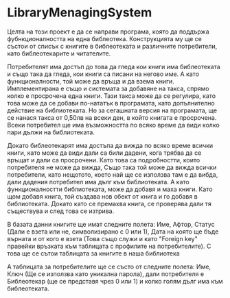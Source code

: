 # LibraryMenagingSystem

Целта на този проект е да се направи програма, която да поддържа фубнкционалността на една библеотека. Конструкцията му ще се състои от списък с книгите в библеотеката и различните потребители, като библеотекарите и читателите.

Потребителят има достъп до това да гледа кои книги има библеотеката и също така да гледа, кои книги са писани на негово име. А като функционалности, той може да връща и да взема книги. Имплементирана е също и системата за добавяне на такса, спрямо колко е просрочена една книги. Тази такса може да се регулира, като това може да се добави по-нататък в програмата, като допълнително действие на библиотеката. Но за сегашната версия на програмата, ще се нанася такса от 0,50лв на всеки ден, в който книгата е просрочена. Всеки потребител ще има възможността по всяко време да види колко пари дължи на библиотеката.

Докато библеотекарят има достъпа да вижда по всяко време всички книги, като може да види дали са били дадени, кога трябва да се връщат и дали са просрочени. Като това са подробностти, които потребителя не може да вижда, Също така той може да вижда всички потребители, като нещотото, което най ще се използва там е да вибда, дали дадения потребител има дълг към библиотеката. А като функционалностти библиотеката, може да добавя и маха книги. Като щом добавя книга, той създава нов обект от книга и го добавя в библиотеката. Докато като се премахва книга, се проверява дали тя съществува и след това се изтрива.

В базата данни книгите ще имат следните полета: Име, Афтор, Статус (Дали е взета или не, символизирано с 0 или 1), Дата на която ще бъде върната и от кого е взета (Това също служи и като "Foreign key" правейки връзката към таблицата с профилите на потребителите). С това ще се сътои таблицата за книгите в наша библиотека

А таблицата за потребителите ще се състо от следните полета: Име, Ключ (Ще се използва като уникална парола), дали потребителя е Библеотекар (ще се представя чрез 0 или 1) и колко голям дълг има към библеотеката.
